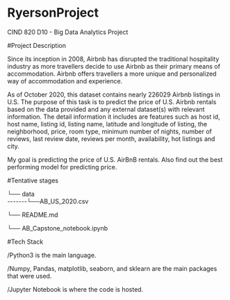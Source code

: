 # RyersonProject
CIND 820 D10 - Big Data Analytics Project

#Project Description

Since its inception in 2008, Airbnb has disrupted the traditional hospitality industry as more travellers decide to use Airbnb as their primary means of accommodation. Airbnb offers travellers a more unique and personalized way of accommodation and experience.

As of October 2020, this dataset contains nearly 226029 Airbnb listings in U.S. The purpose of this task is to predict the price of U.S. Airbnb rentals based on the data provided and any external dataset(s) with relevant information. 
The detail information it includes are features such as host id, host name, listing id, listing name, latitude and longitude of listing, the neighborhood, price, room type, minimum number of nights, number of reviews, last review date, reviews per month, availability, hot listings and city.

My goal is predicting the price of U.S. AirBnB rentals.
Also find out the best performing model for predicting price.

#Tentative stages

└── data          
-------└──AB_US_2020.csv

└── README.md

└── AB_Capstone_notebook.ipynb


#Tech Stack

/Python3 is the main language.

/Numpy, Pandas, matplotlib, seaborn, and sklearn are the main packages that were used.

/Jupyter Notebook is where the code is hosted.
